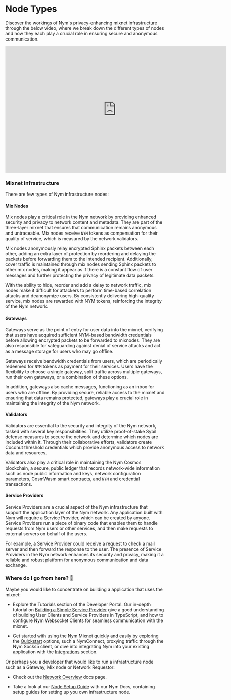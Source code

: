 # Node Types

Discover the workings of Nym's privacy-enhancing mixnet infrastructure through the below video, where we break down the different types of nodes and how they each play a crucial role in ensuring secure and anonymous communication.

<iframe width="700" height="400" src="https://www.youtube.com/embed/rnPpEsJS4FM" title="YouTube video player" frameborder="0" allow="accelerometer; autoplay; clipboard-write; encrypted-media; gyroscope; picture-in-picture; web-share" allowfullscreen></iframe>

### Mixnet Infrastructure

There are few types of Nym infrastructure nodes:

#### Mix Nodes
Mix nodes play a critical role in the Nym network by providing enhanced security and privacy to network content and metadata. They are part of the three-layer mixnet that ensures that communication remains anonymous and untraceable. Mix nodes receive `NYM` tokens as compensation for their quality of service, which is measured by the network validators.

Mix nodes anonymously relay encrypted Sphinx packets between each other, adding an extra layer of protection by reordering and delaying the packets before forwarding them to the intended recipient. Additionally, cover traffic is maintained through mix nodes sending Sphinx packets to other mix nodes, making it appear as if there is a constant flow of user messages and further protecting the privacy of legitimate data packets.

With the ability to hide, reorder and add a delay to network traffic, mix nodes make it difficult for attackers to perform time-based correlation attacks and deanonymize users. By consistently delivering high-quality service, mix nodes are rewarded with NYM tokens, reinforcing the integrity of the Nym network.

#### Gateways
Gateways serve as the point of entry for user data into the mixnet, verifying that users have acquired sufficient NYM-based bandwidth credentials before allowing encrypted packets to be forwarded to mixnodes. They are also responsible for safeguarding against denial of service attacks and act as a message storage for users who may go offline.

Gateways receive bandwidth credentials from users, which are periodically redeemed for `NYM` tokens as payment for their services. Users have the flexibility to choose a single gateway, split traffic across multiple gateways, run their own gateways, or a combination of these options.

In addition, gateways also cache messages, functioning as an inbox for users who are offline. By providing secure, reliable access to the mixnet and ensuring that data remains protected, gateways play a crucial role in maintaining the integrity of the Nym network.

#### Validators
Validators are essential to the security and integrity of the Nym network, tasked with several key responsibilities. They utilize proof-of-stake Sybil defense measures to secure the network and determine which nodes are included within it. Through their collaborative efforts, validators create Coconut threshold credentials which provide anonymous access to network data and resources.

Validators also play a critical role in maintaining the Nym Cosmos blockchain, a secure, public ledger that records network-wide information such as node public information and keys, network configuration parameters, CosmWasm smart contracts, and `NYM` and credential transactions.

#### Service Providers
Service Providers are a crucial aspect of the Nym infrastructure that support the application layer of the Nym network. Any application built with Nym will require a Service Provider, which can be created by anyone. Service Providers run a piece of binary code that enables them to handle requests from Nym users or other services, and then make requests to external servers on behalf of the users.

For example, a Service Provider could receive a request to check a mail server and then forward the response to the user. The presence of Service Providers in the Nym network enhances its security and privacy, making it a reliable and robust platform for anonymous communication and data exchange.

### Where do I go from here? 💭

Maybe you would like to concentrate on building a application that uses the mixnet:

* Explore the Tutorials section of the Developer Portal. Our in-depth tutorial on [Building a Simple Service Provider](../tutorials/simple-service-provider/simple-service-provider.md) give a good understanding of building User Clients and Service Providers in TypeScript, and how to configure Nym Websocket Clients for seamless communication with the mixnet.

* Get started with using the Nym Mixnet quickly and easily by exploring the [Quickstart](../quickstart/overview.md) options, such a NymConnect, proxying traffic through the Nym Socks5 client, or dive into integrating Nym into your existing application with the [Integrations](../integrations/integration-options.md) section.

Or perhaps you a developer that would like to run a infrastructure node such as a Gateway, Mix node or Network Requestor:
* Check out the [Network Overview](https://nymtech.net/docs/architecture/network-overview.html) docs page.

* Take a look at our [Node Setup Guide](https://nymtech.net/operators/nodes/setup-guides.html) with our Nym Docs, containing setup guides for setting up you own infrastructure node.
